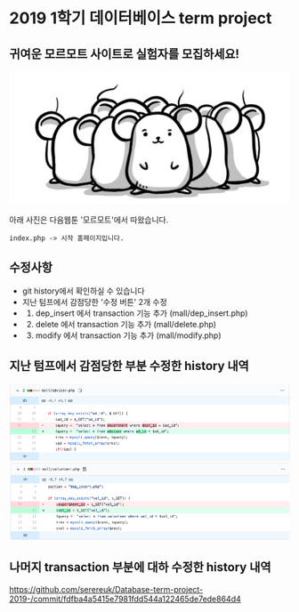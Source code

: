 2019 1학기 데이터베이스 term project
===============================

## 귀여운 모르모트 사이트로 실험자를 모집하세요!  

  ![alt text](/mall/images/pic1.png)  
  
 아래 사진은 다음웹툰 '모르모트'에서 따왔습니다.
```
index.php -> 시작 홈페이지입니다.
```

## 수정사항

* git history에서 확인하실 수 있습니다
* 지난 텀프에서 감점당한 '수정 버튼' 2개 수정
* 1. dep_insert 에서 transaction 기능 추가 (mall/dep_insert.php)
* 2. delete 에서 transaction 기능 추가 (mall/delete.php)
* 3. modify 에서 transaction 기능 추가 (mall/modify.php)

## 지난 텀프에서 감점당한 부분 수정한 history 내역

![alt text](error1.png)  
![alt text](error2.png)  


## 나머지 transaction 부분에 대하 수정한 history 내역

https://github.com/serereuk/Database-term-project-2019-/commit/fdfba4a5415e7981fdd544a122465de7ede864d4
